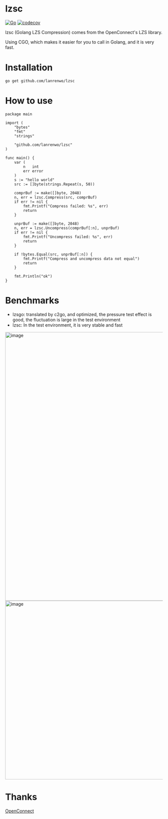 # lzsc
[![Go](https://github.com/lanrenwo/lzsc/workflows/Go/badge.svg)](https://github.com/lanrenwo/lzsc/actions)
[![codecov](https://codecov.io/gh/lanrenwo/lzsc/branch/main/graph/badge.svg)](https://codecov.io/gh/lanrenwo/lzsc)

lzsc (Golang LZS Compression) comes from the OpenConnect's LZS library. 

Using CGO, which makes it easier for you to call in Golang, and it is very fast.

# Installation
```
go get github.com/lanrenwo/lzsc
```
# How to use
```
package main

import (
	"bytes"
	"fmt"
	"strings"

	"github.com/lanrenwo/lzsc"
)

func main() {
	var (
		n   int
		err error
	)
	s := "hello world"
	src := []byte(strings.Repeat(s, 50))

	comprBuf := make([]byte, 2048)
	n, err = lzsc.Compress(src, comprBuf)
	if err != nil {
		fmt.Printf("Compress failed: %s", err)
		return
	}

	unprBuf := make([]byte, 2048)
	n, err = lzsc.Uncompress(comprBuf[:n], unprBuf)
	if err != nil {
		fmt.Printf("Uncompress failed: %s", err)
		return
	}

	if !bytes.Equal(src, unprBuf[:n]) {
		fmt.Printf("Compress and uncompress data not equal")
		return
	}

	fmt.Println("ok")
}
```
# Benchmarks
* lzsgo: translated by c2go, and optimized, the pressure test effect is good, the fluctuation is large in the test environment
* lzsc: In the test environment, it is very stable and fast
<img width="858" alt="image" src="https://user-images.githubusercontent.com/3632406/205533834-765b6cfc-7150-47d5-b305-ab63180d6f61.png">
<img width="571" alt="image" src="https://user-images.githubusercontent.com/3632406/205534810-001dabe6-af85-4de1-bd7e-0d8b11f2e38f.png">



# Thanks
[OpenConnect](https://gitlab.com/openconnect/)
